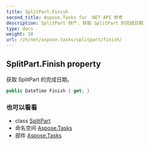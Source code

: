 ```yaml
---
title: SplitPart.Finish
second_title: Aspose.Tasks for .NET API 参考
description: SplitPart 财产. 获取 SplitPart 的完成日期
type: docs
weight: 10
url: /zh/net/aspose.tasks/splitpart/finish/
---
```

## SplitPart.Finish property

获取 SplitPart 的完成日期。

```csharp
public DateTime Finish { get; }
```

### 也可以看看

* class [SplitPart](../)
* 命名空间 [Aspose.Tasks](../../splitpart/)
* 部件 [Aspose.Tasks](../../../)


